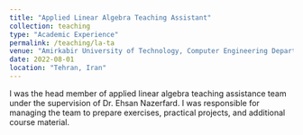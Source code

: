 ```yaml
---
title: "Applied Linear Algebra Teaching Assistant"
collection: teaching
type: "Academic Experience"
permalink: /teaching/la-ta
venue: "Amirkabir University of Technology, Computer Engineering Department"
date: 2022-08-01
location: "Tehran, Iran"
---
```


I was the head member of applied linear algebra teaching assistance team under the supervision of Dr. Ehsan Nazerfard. I was responsible for managing the team to prepare exercises, practical projects, and additional course material.